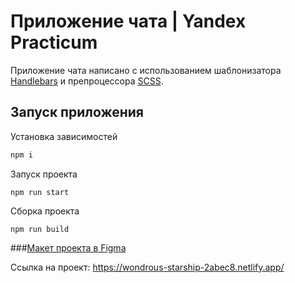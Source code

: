 # Приложение чата | Yandex Practicum
Приложение чата написано с использованием шаблонизатора [Handlebars](https://handlebarsjs.com/) и препроцессора [SCSS](https://sass-lang.com/).

## Запуск приложения
Установка зависимостей
```bash
npm i
```

Запуск проекта
```
npm run start
```

Сборка проекта
```
npm run build
```

###[Макет проекта в Figma](https://www.figma.com/file/y0LRYc9p4MyIIKFl0zWJ0Q/YandexPracticum.Chat?node-id=1%3A105&t=ALIRiNnkCr55eIWe-1)

Ссылка на проект: https://wondrous-starship-2abec8.netlify.app/

